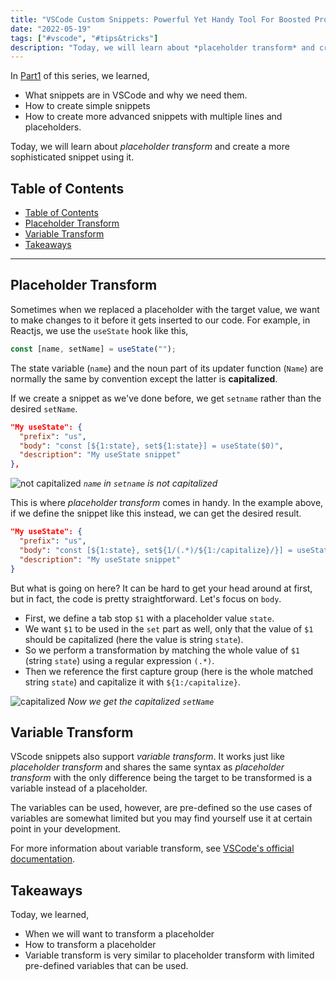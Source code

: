 ```yaml
---
title: "VSCode Custom Snippets: Powerful Yet Handy Tool For Boosted Productivity (Part2)"
date: "2022-05-19"
tags: ["#vscode", "#tips&tricks"]
description: "Today, we will learn about *placeholder transform* and create a more sophisticated snippet using it."
---
```


In [Part1](vscode-custom-snippets-1.md) of this series, we learned,

- What snippets are in VSCode and why we need them.
- How to create simple snippets
- How to create more advanced snippets with multiple lines and placeholders.

Today, we will learn about *placeholder transform* and create a more sophisticated snippet using it.

## Table of Contents

- [Table of Contents](#table-of-contents)
- [Placeholder Transform](#placeholder-transform)
- [Variable Transform](#variable-transform)
- [Takeaways](#takeaways)

---

## Placeholder Transform

Sometimes when we replaced a placeholder with the target value, we want to make changes to it before it gets inserted to our code. For example, in Reactjs, we use the `useState` hook like this,

```js
const [name, setName] = useState("");
```

The state variable (`name`) and the noun part of its updater function (`Name`) are normally the same by convention except the latter is **capitalized**.

If we create a snippet as we've done before, we get `setname` rather than the desired `setName`.

```json
"My useState": {
  "prefix": "us",
  "body": "const [${1:state}, set${1:state}] = useState($0)",
  "description": "My useState snippet"
},
```

![not capitalized](/images/post-images/not-capitalized.gif#hasCaption)
*`name` in `setname` is not capitalized*

This is where *placeholder transform* comes in handy. In the example above, if we define the snippet like this instead, we can get the desired result.

```json
"My useState": {
  "prefix": "us",
  "body": "const [${1:state}, set${1/(.*)/${1:/capitalize}/}] = useState($0)",
  "description": "My useState snippet"
}
```

But what is going on here? It can be hard to get your head around at first, but in fact, the code is pretty straightforward. Let's focus on `body`.

- First, we define a tab stop `$1` with a placeholder value `state`.
- We want `$1` to be used in the `set` part as well, only that the value of `$1` should be capitalized (here the value is string `state`).
- So we perform a transformation by matching the whole value of `$1` (string `state`) using a regular expression `(.*)`.
- Then we reference the first capture group (here is the whole matched string `state`) and capitalize it with `${1:/capitalize}`.

![capitalized](/images/post-images/capitalized.gif#hasCaption)
*Now we get the capitalized `setName`*

## Variable Transform

VScode snippets also support *variable transform*. It works just like *placeholder transform* and shares the same syntax as *placeholder transform* with the only difference being the target to be transformed is a variable instead of a placeholder.

The variables can be used, however, are pre-defined so the use cases of variables are somewhat limited but you may find yourself use it at certain point in your development.

For more information about variable transform, see [VSCode's official documentation](https://code.visualstudio.com/docs/editor/userdefinedsnippets#_variable-transforms).

## Takeaways

Today, we learned,

- When we will want to transform a placeholder
- How to transform a placeholder
- Variable transform is very similar to placeholder transform with limited pre-defined variables that can be used.
